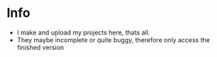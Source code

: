 # Info

- I make and upload my projects here, thats all.
- They maybe incomplete or quite buggy, therefore only access the finished version
